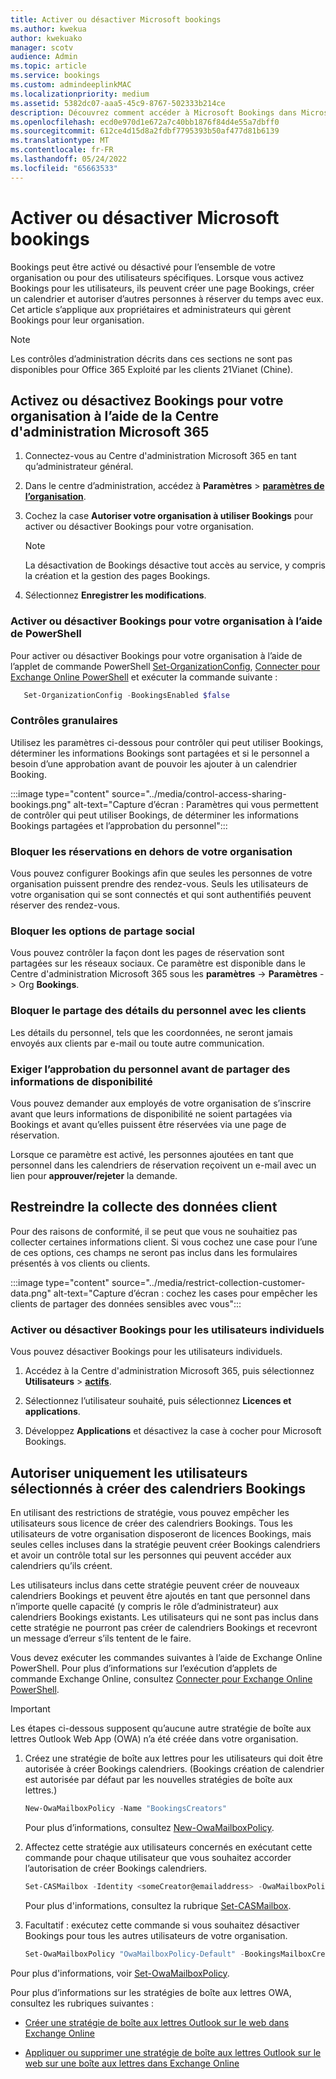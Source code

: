 ```yaml
---
title: Activer ou désactiver Microsoft bookings
ms.author: kwekua
author: kwekuako
manager: scotv
audience: Admin
ms.topic: article
ms.service: bookings
ms.custom: admindeeplinkMAC
ms.localizationpriority: medium
ms.assetid: 5382dc07-aaa5-45c9-8767-502333b214ce
description: Découvrez comment accéder à Microsoft Bookings dans Microsoft 365.
ms.openlocfilehash: ecd0e970d1e672a7c40bb1876f84d4e55a7dbff0
ms.sourcegitcommit: 612ce4d15d8a2fdbf7795393b50af477d81b6139
ms.translationtype: MT
ms.contentlocale: fr-FR
ms.lasthandoff: 05/24/2022
ms.locfileid: "65663533"
---
```

# <a name="turn-microsoft-bookings-on-or-off"></a>Activer ou désactiver Microsoft bookings

Bookings peut être activé ou désactivé pour l’ensemble de votre organisation ou pour des utilisateurs spécifiques. Lorsque vous activez Bookings pour les utilisateurs, ils peuvent créer une page Bookings, créer un calendrier et autoriser d’autres personnes à réserver du temps avec eux. Cet article s’applique aux propriétaires et administrateurs qui gèrent Bookings pour leur organisation.

> [!NOTE]
> Les contrôles d’administration décrits dans ces sections ne sont pas disponibles pour Office 365 Exploité par les clients 21Vianet (Chine).

## <a name="turn-bookings-on-or-off-for-your-organization-using-the-microsoft-365-admin-center"></a>Activez ou désactivez Bookings pour votre organisation à l’aide de la Centre d'administration Microsoft 365

1. Connectez-vous au Centre d'administration Microsoft 365 en tant qu’administrateur général.

2. Dans le centre d’administration, accédez à **Paramètres** \> <a href="https://go.microsoft.com/fwlink/p/?linkid=2053743" target="_blank">**paramètres de l’organisation**</a>.

3. Cochez la case **Autoriser votre organisation à utiliser Bookings** pour activer ou désactiver Bookings pour votre organisation.

   > [!NOTE]
   > La désactivation de Bookings désactive tout accès au service, y compris la création et la gestion des pages Bookings.

4. Sélectionnez **Enregistrer les modifications**.

### <a name="turn-bookings-on-or-off-for-your-organization-using-powershell"></a>Activer ou désactiver Bookings pour votre organisation à l’aide de PowerShell

Pour activer ou désactiver Bookings pour votre organisation à l’aide de l’applet de commande PowerShell [Set-OrganizationConfig](/powershell/module/exchange/set-organizationconfig), [Connecter pour Exchange Online PowerShell](/powershell/exchange/connect-to-exchange-online-powershell) et exécuter la commande suivante :

```PowerShell
   Set-OrganizationConfig -BookingsEnabled $false
```

### <a name="granular-controls"></a>Contrôles granulaires

Utilisez les paramètres ci-dessous pour contrôler qui peut utiliser Bookings, déterminer les informations Bookings sont partagées et si le personnel a besoin d’une approbation avant de pouvoir les ajouter à un calendrier Booking.

:::image type="content" source="../media/control-access-sharing-bookings.png" alt-text="Capture d’écran : Paramètres qui vous permettent de contrôler qui peut utiliser Bookings, de déterminer les informations Bookings partagées et l’approbation du personnel":::

### <a name="block-bookings-from-outside-your-organization"></a>Bloquer les réservations en dehors de votre organisation

Vous pouvez configurer Bookings afin que seules les personnes de votre organisation puissent prendre des rendez-vous. Seuls les utilisateurs de votre organisation qui se sont connectés et qui sont authentifiés peuvent réserver des rendez-vous.

### <a name="block-social-sharing-options"></a>Bloquer les options de partage social

Vous pouvez contrôler la façon dont les pages de réservation sont partagées sur les réseaux sociaux. Ce paramètre est disponible dans le Centre d'administration Microsoft 365 sous les **paramètres** ->  **Paramètres** ->  Org **Bookings**.

### <a name="block-sharing-staff-details-with-customers"></a>Bloquer le partage des détails du personnel avec les clients

Les détails du personnel, tels que les coordonnées, ne seront jamais envoyés aux clients par e-mail ou toute autre communication.

### <a name="require-staff-approvals-before-sharing-freebusy-information"></a>Exiger l’approbation du personnel avant de partager des informations de disponibilité

Vous pouvez demander aux employés de votre organisation de s’inscrire avant que leurs informations de disponibilité ne soient partagées via Bookings et avant qu’elles puissent être réservées via une page de réservation.

Lorsque ce paramètre est activé, les personnes ajoutées en tant que personnel dans les calendriers de réservation reçoivent un e-mail avec un lien pour **approuver/rejeter** la demande.

## <a name="restrict-collection-of-customer-data"></a>Restreindre la collecte des données client

Pour des raisons de conformité, il se peut que vous ne souhaitiez pas collecter certaines informations client. Si vous cochez une case pour l’une de ces options, ces champs ne seront pas inclus dans les formulaires présentés à vos clients ou clients.

:::image type="content" source="../media/restrict-collection-customer-data.png" alt-text="Capture d’écran : cochez les cases pour empêcher les clients de partager des données sensibles avec vous":::

### <a name="turn-bookings-on-or-off-for-individual-users"></a>Activer ou désactiver Bookings pour les utilisateurs individuels

Vous pouvez désactiver Bookings pour les utilisateurs individuels.

1. Accédez à la Centre d'administration Microsoft 365, puis sélectionnez **Utilisateurs** \> <a href="https://go.microsoft.com/fwlink/p/?linkid=834822" target="_blank">**actifs**</a>.

1. Sélectionnez l’utilisateur souhaité, puis sélectionnez **Licences et applications**.

1. Développez **Applications** et désactivez la case à cocher pour Microsoft Bookings.

## <a name="allow-only-selected-users-to-create-bookings-calendars"></a>Autoriser uniquement les utilisateurs sélectionnés à créer des calendriers Bookings

En utilisant des restrictions de stratégie, vous pouvez empêcher les utilisateurs sous licence de créer des calendriers Bookings. Tous les utilisateurs de votre organisation disposeront de licences Bookings, mais seules celles incluses dans la stratégie peuvent créer Bookings calendriers et avoir un contrôle total sur les personnes qui peuvent accéder aux calendriers qu’ils créent.

Les utilisateurs inclus dans cette stratégie peuvent créer de nouveaux calendriers Bookings et peuvent être ajoutés en tant que personnel dans n’importe quelle capacité (y compris le rôle d’administrateur) aux calendriers Bookings existants. Les utilisateurs qui ne sont pas inclus dans cette stratégie ne pourront pas créer de calendriers Bookings et recevront un message d’erreur s’ils tentent de le faire.

Vous devez exécuter les commandes suivantes à l’aide de Exchange Online PowerShell. Pour plus d’informations sur l’exécution d’applets de commande Exchange Online, consultez [Connecter pour Exchange Online PowerShell](/powershell/exchange/connect-to-exchange-online-powershell).

> [!IMPORTANT]
> Les étapes ci-dessous supposent qu’aucune autre stratégie de boîte aux lettres Outlook Web App (OWA) n’a été créée dans votre organisation.

1. Créez une stratégie de boîte aux lettres pour les utilisateurs qui doit être autorisée à créer Bookings calendriers. (Bookings création de calendrier est autorisée par défaut par les nouvelles stratégies de boîte aux lettres.)

   ```PowerShell
   New-OwaMailboxPolicy -Name "BookingsCreators"
   ```

   Pour plus d’informations, consultez [New-OwaMailboxPolicy](/powershell/module/exchange/new-owamailboxpolicy).

2. Affectez cette stratégie aux utilisateurs concernés en exécutant cette commande pour chaque utilisateur que vous souhaitez accorder l’autorisation de créer Bookings calendriers.

   ```PowerShell
   Set-CASMailbox -Identity <someCreator@emailaddress> -OwaMailboxPolicy "BookingsCreators"
   ```

   Pour plus d'informations, consultez la rubrique [Set-CASMailbox](/powershell/module/exchange/set-casmailbox).

3. Facultatif : exécutez cette commande si vous souhaitez désactiver Bookings pour tous les autres utilisateurs de votre organisation.

   ```PowerShell
   Set-OwaMailboxPolicy "OwaMailboxPolicy-Default" -BookingsMailboxCreationEnabled:$false
   ```

Pour plus d'informations, voir [Set-OwaMailboxPolicy](/powershell/module/exchange/set-owamailboxpolicy).

Pour plus d’informations sur les stratégies de boîte aux lettres OWA, consultez les rubriques suivantes :

- [Créer une stratégie de boîte aux lettres Outlook sur le web dans Exchange Online](/exchange/clients-and-mobile-in-exchange-online/outlook-on-the-web/create-outlook-web-app-mailbox-policy)

- [Appliquer ou supprimer une stratégie de boîte aux lettres Outlook sur le web sur une boîte aux lettres dans Exchange Online](/exchange/clients-and-mobile-in-exchange-online/outlook-on-the-web/create-outlook-web-app-mailbox-policy)
